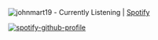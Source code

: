 <img src="https://komarev.com/ghpvc/?username=johnmart19&style=flat-square" alt="johnmart19" />
- Currently Listening | <a href="https://open.spotify.com/user/31fz5dchlcrvw6wrzjcqmzqqxuz4?si=a145658fbcfa47eb">Spotify</a>

[![spotify-github-profile](https://spotify-github-profile.vercel.app/api/view?uid=31fz5dchlcrvw6wrzjcqmzqqxuz4&cover_image=true&theme=novatorem&bar_color=7a0000&bar_color_cover=true)](https://spotify-github-profile.vercel.app/api/view?uid=31fz5dchlcrvw6wrzjcqmzqqxuz4&redirect=true)
